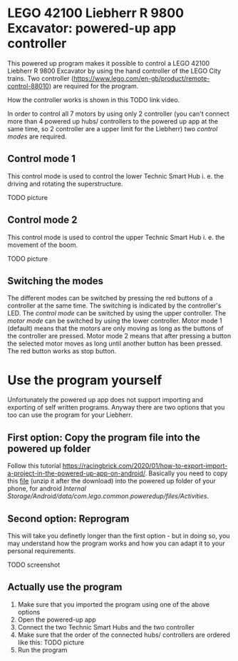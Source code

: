 # LEGO 42100 Liebherr R 9800 Excavator: powered-up app controller

This powered up program makes it possible to control a LEGO 42100 Liebherr R 9800 Excavator by using the hand controller of the LEGO City trains. Two controller (https://www.lego.com/en-gb/product/remote-control-88010) are required for the program.

How the controller works is shown in this TODO link video. 

In order to control all 7 motors by using only 2 controller (you can't connect more than 4 powered up hubs/ controllers to the powered up app at the same time, so 2 controller are a upper limit for the Liebherr) two *control modes* are required. 

## Control mode 1
This control mode is used to control the lower Technic Smart Hub i. e. the driving and rotating the superstructure.

TODO picture

## Control mode 2
This control mode is used to control the upper Technic Smart Hub i. e. the movement of the boom.

TODO picture

## Switching the modes
The different modes can be switched by pressing the red buttons of a controller at the same time. The switching is indicated by the controller's LED. The *control mode* can be switched by using the upper controller. The *motor mode* can be switched by using the lower controller. Motor mode 1 (default) means that the motors are only moving as long as the buttons of the controller are pressed. Motor mode 2 means that after pressing a button the selected motor moves as long until another button has been pressed. The red button works as stop button.

# Use the program yourself

Unfortunately the powered up app does not support importing and exporting of self written programs. Anyway there are two options that you too can use the program for your Liebherr.

## First option: Copy the program file into the powered up folder

Follow this tutorial https://racingbrick.com/2020/01/how-to-export-import-a-project-in-the-powered-up-app-on-android/. Basically you need to copy this [file](4a2a2596-47d9-4242-ba9e-173a8d622262) (unzip it after the download) into the powered up folder of your phone, for android *Internal Storage/Android/data/com.lego.common.poweredup/files/Activities*.


## Second option: Reprogram

This will take you definetly longer than the first option - but in doing so, you may understand how the program works and how you can adapt it to your personal requirements. 

TODO screenshot

## Actually use the program

1. Make sure that you imported the program using one of the above options
2. Open the powered-up app
3. Connect the two Technic Smart Hubs and the two controller
4. Make sure that the order of the connected hubs/ controllers are ordered like this:
    TODO picture
5. Run the program
